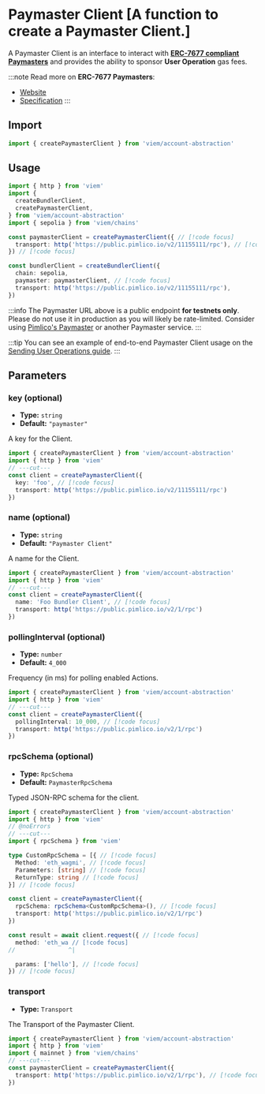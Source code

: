 # Paymaster Client [A function to create a Paymaster Client.]

A Paymaster Client is an interface to interact with **[ERC-7677 compliant Paymasters](https://eips.ethereum.org/EIPS/eip-7677)** and provides the ability to sponsor **User Operation** gas fees.

:::note
Read more on **ERC-7677 Paymasters**:
- [Website](https://erc7677.xyz/)
- [Specification](https://eips.ethereum.org/EIPS/eip-7677)
:::

## Import

```ts twoslash
import { createPaymasterClient } from 'viem/account-abstraction'
```

## Usage

```ts twoslash
import { http } from 'viem'
import { 
  createBundlerClient, 
  createPaymasterClient,
} from 'viem/account-abstraction'
import { sepolia } from 'viem/chains'

const paymasterClient = createPaymasterClient({ // [!code focus]
  transport: http('https://public.pimlico.io/v2/11155111/rpc'), // [!code focus]
}) // [!code focus]

const bundlerClient = createBundlerClient({
  chain: sepolia,
  paymaster: paymasterClient, // [!code focus]
  transport: http('https://public.pimlico.io/v2/11155111/rpc'),
})
```

:::info
The Paymaster URL above is a public endpoint **for testnets only**. Please do not use it in production as you will likely be rate-limited. Consider using [Pimlico's Paymaster](https://www.pimlico.io) or another Paymaster service.
:::

:::tip
You can see an example of end-to-end Paymaster Client usage on the [Sending User Operations guide](/account-abstraction/guides/sending-user-operations#7-optional-sponsor-user-operation).
:::

## Parameters

### key (optional)

- **Type:** `string`
- **Default:** `"paymaster"`

A key for the Client.

```ts twoslash
import { createPaymasterClient } from 'viem/account-abstraction'
import { http } from 'viem'
// ---cut---
const client = createPaymasterClient({
  key: 'foo', // [!code focus]
  transport: http('https://public.pimlico.io/v2/11155111/rpc')
})
```

### name (optional)

- **Type:** `string`
- **Default:** `"Paymaster Client"`

A name for the Client.

```ts twoslash
import { createPaymasterClient } from 'viem/account-abstraction'
import { http } from 'viem'
// ---cut---
const client = createPaymasterClient({
  name: 'Foo Bundler Client', // [!code focus]
  transport: http('https://public.pimlico.io/v2/1/rpc')
})
```

### pollingInterval (optional)

- **Type:** `number`
- **Default:** `4_000`

Frequency (in ms) for polling enabled Actions.

```ts twoslash
import { createPaymasterClient } from 'viem/account-abstraction'
import { http } from 'viem'
// ---cut---
const client = createPaymasterClient({
  pollingInterval: 10_000, // [!code focus]
  transport: http('https://public.pimlico.io/v2/1/rpc')
})
```

### rpcSchema (optional)

- **Type:** `RpcSchema`
- **Default:** `PaymasterRpcSchema`

Typed JSON-RPC schema for the client.

```ts twoslash
import { createPaymasterClient } from 'viem/account-abstraction'
import { http } from 'viem'
// @noErrors
// ---cut---
import { rpcSchema } from 'viem'

type CustomRpcSchema = [{ // [!code focus]
  Method: 'eth_wagmi', // [!code focus]
  Parameters: [string] // [!code focus]
  ReturnType: string // [!code focus]
}] // [!code focus]

const client = createPaymasterClient({
  rpcSchema: rpcSchema<CustomRpcSchema>(), // [!code focus]
  transport: http('https://public.pimlico.io/v2/1/rpc')
})

const result = await client.request({ // [!code focus]
  method: 'eth_wa // [!code focus] 
//               ^|

  params: ['hello'], // [!code focus]
}) // [!code focus]
```

### transport

- **Type:** `Transport`

The Transport of the Paymaster Client.

```ts twoslash
import { createPaymasterClient } from 'viem/account-abstraction'
import { http } from 'viem'
import { mainnet } from 'viem/chains'
// ---cut---
const paymasterClient = createPaymasterClient({
  transport: http('https://public.pimlico.io/v2/1/rpc'), // [!code focus]
})
```